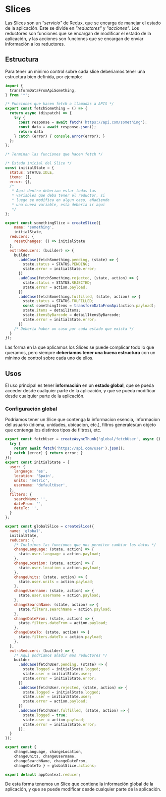 # Slices

Las Slices son un *"servicio"* de Redux, que se encarga de manejar el estado de la aplicación. Este se divide en *"reductores"* y *"acciones"*. Los reductores son funciones que se encargan de modificar el estado de la aplicación, y las acciones son funciones que se encargan de enviar información a los reductores.

## Estructura

Para tener un minimo control sobre cada slice deberiamos tener una estructura bien definida, por ejemplo:

```js
import {
  transformDataFromApiSomething,
} from '*';

/* Funciones que hacen fetch o llamadas a APIS */
export const fetchSomething = () => {
  return async (dispatch) => {
    try {
      const response = await fetch('https://api.com/something');
      const data = await response.json();
      return data
    } catch (error) { console.error(error); }
  };
};

/* Terminan las funciones que hacen fetch */

/* Estado inicial del Slice */
const initialState = {
  status: STATUS.IDLE,
  items: [],
  error: {},
  /* 
   * Aqui dentro deberian estar todas las 
   * variables que deba tener el reductor, si 
   * luego se modifica en algun caso, añadiendo 
   * una nueva variable, esta deberia ir aqui 
   */
};

export const somethingSlice = createSlice({
    name: 'something',
    initialState,
  reducers: {
    resetChanges: () => initialState
  },
  extraReducers: (builder) => {
    builder
      .addCase(fetchSomething.pending, (state) => {
        state.status = STATUS.PENDING;
        state.error = initialState.error;
      })
      .addCase(fetchSomething.rejected, (state, action) => {
        state.status = STATUS.REJECTED;
        state.error = action.payload;
      })
      .addCase(fetchSomething.fulfilled, (state, action) => {
        state.status = STATUS.FULFILLED;
        const somethingItems = transformDataFromApi(action.payload);
        state.items = detailItems;
        state.itemsByBarcode = detailItemsByBarcode;
        state.error = initialState.error;
      })
    /* Deberia haber un caso por cada estado que exista */
  }
});
```

Las forma en la que aplicamos los Slices se puede complicar todo lo que queramos, pero siempre **deberíamos tener una buena estructura** con un mínimo de control sobre cada uno de ellos.

## Usos
El uso principal es tener **información** en un **estado global**, que se pueda acceder desde cualquier parte de la aplicación, y que se pueda modificar desde cualquier parte de la aplicación.

### Configuración global
Podriamos tener un Slice que contenga la informacion esencia, informacion del usuario (idioma, unidades, ubicacion, etc.), filtros generales(un objeto que contenga los distintos tipos de filtros), etc.

```js
export const fetchUser = createAsyncThunk('global/fetchUser', async () => {
  try {
    return await fetch('https://api.com/user').json();
  } catch (error) { return error; }
});
export const initialState = {
  user: {
    language: 'es',
    location: 'Spain',
    units: 'metric',
    username: 'defaultUser',
  },
  filters: {
    searchName: '',
    dateFrom: '',
    dateTo: '',
  }
};

export const globalSlice = createSlice({
  name: 'global',
  initialState,
  reducers: {
    /* Incluimos las funciones que nos permiten cambiar los datos */
    changeLanguage: (state, action) => {
      state.user.language = action.payload;
    },
    changeLocation: (state, action) => {
      state.user.location = action.payload;
    },
    changeUnits: (state, action) => {
      state.user.units = action.payload;
    },
    changeUsername: (state, action) => {
      state.user.username = action.payload;
    },
    changeSearchName: (state, action) => {
      state.filters.searchName = action.payload;
    },
    changeDateFrom: (state, action) => {
      state.filters.dateFrom = action.payload;
    },
    changeDateTo: (state, action) => {
      state.filters.dateTo = action.payload;
    },
  },
  extraReducers: (builder) => {
    /* Aqui podriamos añadir mas reductores */
    builder
      .addCase(fetchUser.pending, (state) => {
        state.logged = initialState.logged;
        state.user = initialState.user;
        state.error = initialState.error;
      })
      .addCase(fetchUser.rejected, (state, action) => {
        state.logged = initialState.logged;
        state.user = initialState.user;
        state.error = action.payload;
      })
      .addCase(fetchUser.fulfilled, (state, action) => {
        state.logged = true;
        state.user = action.payload;
        state.error = initialState.error;
      });
  }
});

export const { 
    changeLanguage, changeLocation, 
    changeUnits, changeUsername, 
    changeSearchName, changeDateFrom, 
    changeDateTo } = globalSlice.actions;

export default appContext.reducer;
```

De esta forma tenemos un Slice que contiene la información global de la aplicación, y que se puede modificar desde cualquier parte de la aplicación.